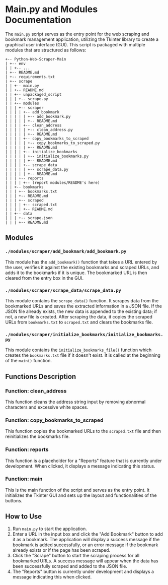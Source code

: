# Main.py and Modules Documentation

The `main.py` script serves as the entry point for the web scraping and bookmark management application, utilizing the Tkinter library to create a graphical user interface (GUI). This script is packaged with multiple modules that are structured as follows:

```
+-- Python-Web-Scraper-Main
| +-- env
| | +-- ...
| +-- README.md
| +-- requirements.txt
| +-- scrape
| | +-- main.py
| | +-- README.md
| | +-- unpackaged_script
| | | +-- scrape.py
| | +-- modules
| | | +-- scraper
| | | | +-- add_bookmark
| | | | | +-- add_bookmark.py
| | | | | +-- README.md
| | | | +-- clean_address
| | | | | +-- clean_address.py
| | | | | +-- README.md
| | | | +-- copy_bookmarks_to_scraped
| | | | | +-- copy_bookmarks_to_scraped.py
| | | | | +-- README.md
| | | | +-- initialize_bookmarks
| | | | | +-- initialize_bookmarks.py
| | | | | +-- README.md
| | | | +-- scrape_data
| | | | | +-- scrape_data.py
| | | | | +-- README.md
| | | +-- reports
| | | | +-- (report modules/README's here)
| | +-- bookmarks
| | | +-- bookmarks.txt
| | | +-- README.md
| | | +-- scraped
| | | | +-- scraped.txt
| | | | +-- README.md
| | +-- data
| | | +-- scrape.json
| | | +-- README.md
```

## Modules

### `./modules/scraper/add_bookmark/add_bookmark.py`
This module has the `add_bookmark()` function that takes a URL entered by the user, verifies it against the existing bookmarks and scraped URLs, and adds it to the bookmarks if it is unique. The bookmarked URL is then cleared from the entry box in the GUI.

### `./modules/scraper/scrape_data/scrape_data.py`
This module contains the `scrape_data()` function. It scrapes data from the bookmarked URLs and saves the extracted information in a JSON file. If the JSON file already exists, the new data is appended to the existing data; if not, a new file is created. After scraping the data, it copies the scraped URLs from `bookmarks.txt` to `scraped.txt` and clears the bookmarks file.

### `./modules/scraper/initialize_bookmarks/initialize_bookmarks.py`
This module contains the `initialize_bookmarks_file()` function which creates the `bookmarks.txt` file if it doesn't exist. It is called at the beginning of the `main()` function.

## Functions Description

### Function: clean_address
This function cleans the address string input by removing abnormal characters and excessive white spaces.

### Function: copy_bookmarks_to_scraped
This function copies the bookmarked URLs to the `scraped.txt` file and then reinitializes the bookmarks file.

### Function: reports
This function is a placeholder for a "Reports" feature that is currently under development. When clicked, it displays a message indicating this status.

### Function: main
This is the main function of the script and serves as the entry point. It initializes the Tkinter GUI and sets up the layout and functionalities of the buttons.

## How to Use

1. Run `main.py` to start the application.
2. Enter a URL in the input box and click the "Add Bookmark" button to add it as a bookmark. The application will display a success message if the bookmark is added successfully, or an error message if the bookmark already exists or if the page has been scraped.
3. Click the "Scrape" button to start the scraping process for all bookmarked URLs. A success message will appear when the data has been successfully scraped and added to the JSON file.
4. The "Reports" button is currently under development and displays a message indicating this when clicked.

